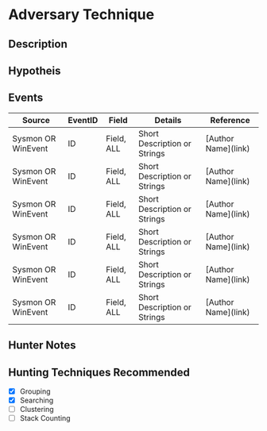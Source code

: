 # Adversary Technique
## Description


## Hypotheis


## Events

| Source | EventID | Field | Details | Reference | 
|--------|---------|-------|---------|-----------| 
| Sysmon OR WinEvent | ID | Field, ALL | Short Description or Strings | \[Author Name\](link) |
| Sysmon OR WinEvent | ID | Field, ALL | Short Description or Strings | \[Author Name\](link) |
| Sysmon OR WinEvent | ID | Field, ALL | Short Description or Strings | \[Author Name\](link) |
| Sysmon OR WinEvent | ID | Field, ALL | Short Description or Strings | \[Author Name\](link) |
| Sysmon OR WinEvent | ID | Field, ALL | Short Description or Strings | \[Author Name\](link) |
| Sysmon OR WinEvent | ID | Field, ALL | Short Description or Strings | \[Author Name\](link) |


## Hunter Notes


## Hunting Techniques Recommended

- [x] Grouping
- [x] Searching
- [ ] Clustering
- [ ] Stack Counting
